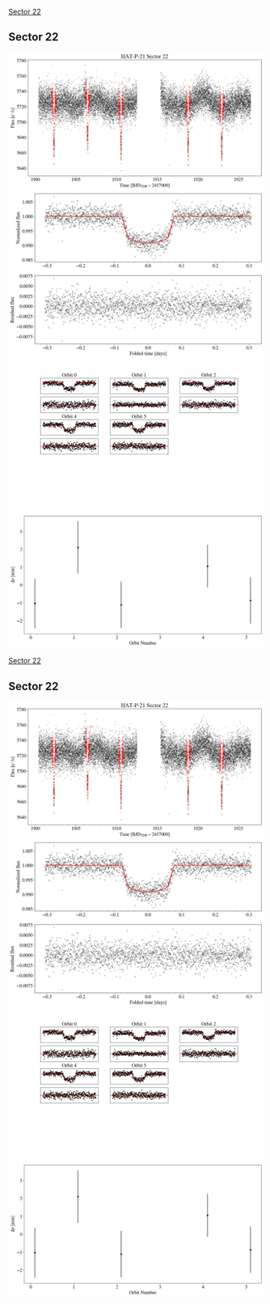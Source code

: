 [Sector 22](#sector22)

<a name = "sector22"></a>
## Sector 22
![alt text](/tt/HAT-P-21_Sector_22/HAT-P-21_Sector_22_a_TimeSeries.png)
![alt text](/tt/HAT-P-21_Sector_22/HAT-P-21_Sector_22_b_FoldedLightCurve.png)
![alt text](/tt/HAT-P-21_Sector_22/HAT-P-21_Sector_22_b_IndividualTransitsWithFit.png)
![alt text](/tt/HAT-P-21_Sector_22/HAT-P-21_Sector_22_c_TimingResiduals.png)

[Sector 22](#sector22)

<a name = "sector22"></a>
## Sector 22
![alt text](/tt/HAT-P-21_Sector_22/HAT-P-21_Sector_22_a_TimeSeries.png)
![alt text](/tt/HAT-P-21_Sector_22/HAT-P-21_Sector_22_b_FoldedLightCurve.png)
![alt text](/tt/HAT-P-21_Sector_22/HAT-P-21_Sector_22_b_IndividualTransitsWithFit.png)
![alt text](/tt/HAT-P-21_Sector_22/HAT-P-21_Sector_22_c_TimingResiduals.png)


